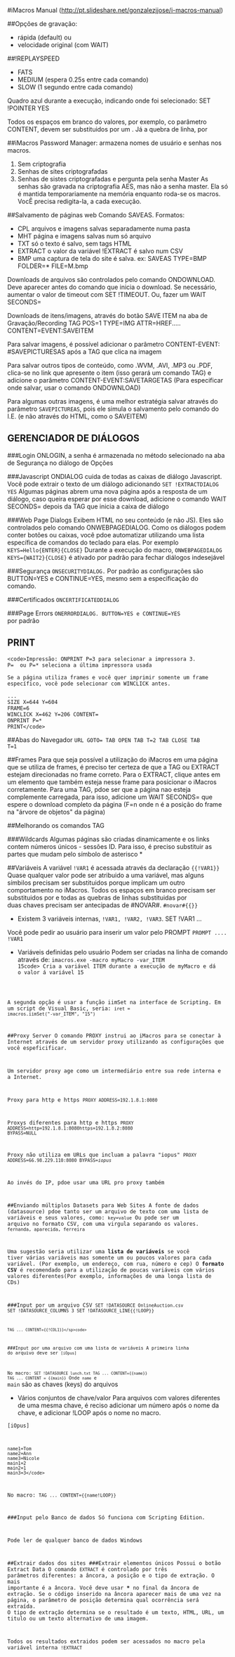 #iMacros Manual
(http://pt.slideshare.net/gonzalezjjose/i-macros-manual)

##Opções de gravação:
- rápida (default) ou
- velocidade original (com WAIT)

##!REPLAYSPEED
- FATS
- MEDIUM (espera 0.25s entre cada comando)
- SLOW (1 segundo entre cada comando)

Quadro azul durante a execução, indicando onde foi selecionado: SET !POINTER YES

Todos os espaços em branco do valores, por exemplo, co parâmetro CONTENT, devem ser substituidos por um <SP>. Já a quebra de linha, por <BR>

##iMacros Password Manager: armazena nomes de usuário e senhas nos macros.
1. Sem criptografia
2. Senhas de sites criptografadas
3. Senhas de sistes criptografadas e pergunta pela senha Master
As senhas são gravada na criptografia AES, mas não a senha master. Ela só é mantida temporariamente na memória enquanto roda-se os macros. VocÊ precisa redigita-la, a cada execução.

##Salvamento de páginas web
Comando SAVEAS. Formatos:
- CPL arquivos e imagens salvas separadamente numa pasta
- MHT página e imagens salvas num só arquivo
- TXT só o texto é salvo, sem tags HTML
- EXTRACT o valor da variável !EXTRACT é salvo num CSV
- BMP uma captura de tela do site é salva. ex: SAVEAS TYPE=BMP FOLDER=* FILE=M.bmp

Downloads de arquivos são controlados pelo comando ONDOWNLOAD. Deve aparecer antes do comando que inicia o download.
Se necessário, aumentar o valor de timeout com SET !TIMEOUT. Ou, fazer um WAIT SECONDS=

Downloads de itens/imagens, através do botão SAVE ITEM na aba de Gravação/Recording
TAG POS=1 TYPE=IMG ATTR=HREF..... CONTENT=EVENT:SAVEITEM

Para salvar imagens, é possível adicionar o parâmetro CONTENT-EVENT: #SAVEPICTURESAS após a TAG que clica na imagem

Para salvar outros tipos de conteúdo, como .WVM, .AVI, .MP3 ou .PDF, clica-se no link que apresente o item (isso gerará um comando TAG) e adicione o parâmetro CONTENT-EVENT:SAVETARGETAS
(Para especificar onde salvar, usar o comando ONDOWNLOAD)

Para algumas outras imagens, é uma melhor estratégia salvar através do parâmetro <code>SAVEPICTUREAS</code>, pois ele simula o salvamento pelo comando do I.E. (e não através do HTML, como o SAVEITEM)

## GERENCIADOR DE DIÁLOGOS
###Login
	ONLOGIN, a senha é armazenada no método selecionado na aba de Segurança no diálogo de Opções

###Javascript
	ONDIALOG cuida de todas as caixas de diálogo Javascript. Você pode extrair o texto de um diálogo adicionando <code>SET !EXTRACTDIALOG YES</code>
	Algumas páginas abrem uma nova página após a resposta de um diálogo,  caso queira esperar por esse download, adicione o comando WAIT SECONDS= depois da TAG que inicia a caixa de diálogo

###Web Page Dialogs
	Exibem HTML no seu conteúdo (e não JS). Eles são controlados pelo comando ONWEBPAGEDIALOG. Como os diálogos podem conter botões ou caixas, você pdoe automatizar utilizando uma lista específica de comandos do teclado para elas. Por exemplo <code>KEYS=Hello{ENTER}{CLOSE}</code>
	Durante a execução do macro, <code>ONWEBPAGEDIALOG KEYS={WAIT<sp>2}{CLOSE}</code> é ativado por padrão para fechar diálogos indesejável

###Segurança
	<code>ONSECURITYDIALOG.</code> Por padrão as configurações são BUTTON=YES e CONTINUE=YES, mesmo sem a especificação do comando.

###Certificados
	<code>ONCERTIFICATEDDIALOG</code>

###Page Errors
	<code>ONERRORDIALOG. BUTTON=YES e CONTINUE=YES </code>por padrão


## PRINT
	<code>Impressão: ONPRINT P=3 para selecionar a impressora 3.
	P=  ou P=* seleciona a última impressora usada

	Se a página utiliza frames e você quer imprimir somente um frame específico, você pode selecionar com WINCLICK antes.

	...
	SIZE X=644 Y=604
	FRAME=6
	WINCLICK X=462 Y=206 CONTENT=
	ONPRINT P=*
	PRINT</code>

##Abas do Navegador
	<code>URL GOTO=
	TAB OPEN
	TAB T=2
	TAB CLOSE
	TAB T=1</code>

##Frames
Para que seja possível a utilização do iMacros em uma página que se utiliza de frames, é preciso ter certeza de que a TAG ou EXTRACT estejam direcionadas no frame correto.
Para o EXTRACT, clique antes em um elemento que também esteja nesse frame para posicionar o iMacros corretamente.
Para uma TAG, pdoe ser que a página nao esteja complemente carregada, para isso, adicione um WAIT SECONDS= que espere o download completo da página
(F=n onde n é a posição do frame na "árvore de objetos" da página)

##Melhorando os comandos TAG

###Wildcards
Algumas páginas são criadas dinamicamente e os links contem números únicos - sessões ID. Para isso, é preciso substituir as partes que mudam pelo símbolo  de asterisco *

##Variáveis
A variável <code>!VAR1</code> é acessada através da declaração <code>{{!VAR1}}</code>
Quase qualquer valor pode ser atribuido a uma variável, mas alguns símbilos precisam ser substituidos porque implicam um outro comportamento no iMacros.
Todos os espaços em branco precisam ser substituidos por <sp> e todas as quebras de linhas substituidas por <br>
duas chaves precisam ser  antecipadas de #NOVAR#. <code>#novar#{{}}</code>


- Existem 3 variáveis internas, <code>!VAR1, !VAR2, !VAR3</code>.
SET !VAR1 ...

Você pode pedir ao usuário para inserir um valor pelo PROMPT
	<code>PROMPT .... !VAR1</code>

- Variáveis definidas pelo usuário
Podem ser criadas na linha de comando através de:
	<code>imacros.exe -macro myMacro -var_ITEM 15</sp>code>
Cria a variável ITEM durante a execução de myMacro e dá o valor á variável 15

A segunda opção é usar a função iimSet  na interface de Scripting. Em um script de Visual Basic, seria:
	<code>iret = imacros.iimSet("-var_ITEM", "15")</code>

##Proxy Server
O comando PROXY instrui ao iMacros para se conectar à Internet através de um servidor proxy utilizando as configurações que você espeficificar.

Um servidor proxy age como um intermediário entre sua rede interna e a Internet.

Proxy para http e https
	<code>PROXY ADDRESS=192.1.8.1:8080</code>

Proxys diferentes para http e https
	<code>PROXY ADDRESS=http=192.1.8.1:8080<sp>https=192.1.8.2:8080 BYPASS=NULL</code>

Proxy não utiliza em URLs que incluam a palavra "iopus"
	<code>PROXY ADDRESS=66.98.229.110:8080 BYPASS=*iopus*</code>

Ao invés do IP, pdoe usar uma URL pro proxy também

##Enviando múltiplos Datasets para Web Sites
A fonte de dados (datasource) pdoe tanto ser um arquivo de texto com uma lista de variáveis e seus valores, como:
	<code>key=value</code>
Ou pode ser um arquivo no formato CSV, com uma virgula separando os valores.
	<code>fernanda, aparecida, ferreira</code>

Uma sugestão seria utilizar uma <b>lista de variáveis</b> se você tiver várias variáveis mas somente um ou poucos valores para cada variável. (Por exemplo, um endereço, com rua, número e cep)
O <b>formato CSV</b> é recomendado para a utilização de poucas variáveis com vários valores diferentes(Por exemplo, informações de uma longa lista de CDs)

###Input por um arquivo CSV
	<code>SET !DATASOURCE OnlineAuction.csv
	SET !DATASOURCE_COLUMNS 3
	SET !DATASOURCE_LINE{{!LOOP}}

	TAG ... CONTENT={{!COL1}}</sp>code>

###Input por uma arquivo com uma lista de variáveis
A primeira linha do arquivo deve ser
	<code>[iOpus]</code>

No macro:
	<code>SET !DATASOURCE lunch.txt
	TAG ... CONTENT={{name}}
	TAG ... CONTENT = {{main}}</code>
 Onde <code>name</code> e </code>main</code> são as chaves (keys) do arquivos

 - Vários conjuntos de chave/valor
 Para arquivos com valores diferentes de uma mesma chave, é reciso adicionar um número após o nome da
 chave, e adicionar !LOOP após o nome no macro.

 <code>[iOpus]

 	name1=Tom
 	name2=Ann
 	name3=Nicole
 	main1=2
 	main2=1
 	main3=3</code>

No macro:
	<code>TAG ... CONTENT={{name!LOOP}}</code>

###Input pelo Banco de dados
Só funciona com Scripting Edition.

Pode ler de qualquer banco de dados Windows

##Extrair dados dos sites
###Extrair elementos únicos
Possui o botão Extract Data
O comando <code>EXTRACT</code> é controlado por três parâmetros diferentes: a âncora, a posição e o tipo de extração.
O mais importante é a âncora. Você deve usar <b>*</b> no final da âncora de extração.
Se o código inserido na âncora aparecer mais de uma vez na página, o parâmetro de posição determina qual ocorrência será extraída.
O tipo de extração determina se o resultado é um texto, HTML, URL, um titulo ou um texto alternativo de uma imagem.

Todos os resultados extraidos podem ser acessados no macro pela variável interna <code>!EXTRACT</code>




